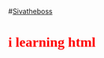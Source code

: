 #[Sivatheboss](https://t.me/Sivatheboss)

<html>
<body>
<h1><font face="impact" color="red"> i learning html</font><h1>
</body>
</html>
